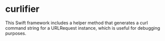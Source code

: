 # curlifier

This Swift framework includes a helper method that generates a curl command string for a URLRequest instance, which is useful for debugging purposes.
